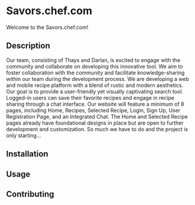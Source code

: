 # Savors.chef.com
Welcome to the Savors.chef.com!

## Description
Our team, consisting of Thays and Darlan, is excited to engage with the community and collaborate on developing this innovative tool.
We aim to foster collaboration with the community and facilitate knowledge-sharing within our team during the development process.
We are developing a web and mobile recipe platform with a blend of rustic and modern aesthetics. Our goal is to provide a user-friendly yet visually captivating search tool. Logged-in users can save their favorite recipes and engage in recipe sharing through a chat interface. Our website will feature a minimum of 8 pages, including Home, Recipes, Selected Recipe, Login, Sign Up, User Registration Page, and an Integrated Chat. The Home and Selected Recipe pages already have foundational designs in place but are open to further development and customization. So much we have to do and the project is only starting...

## Installation


## Usage


## Contributing
